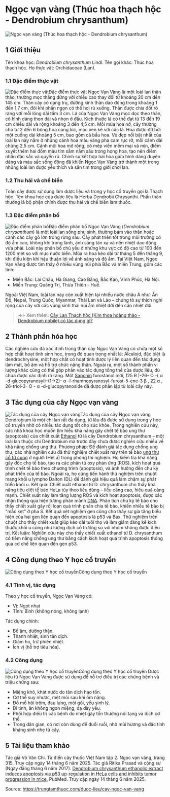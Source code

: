 # Ngọc vạn vàng (Thúc hoa thạch hộc - Dendrobium chrysanthum)

![Ngọc vạn vàng \(Thúc hoa thạch hộc - Dendrobium chrysanthum\)](https://trungtamthuoc.com/images/others/ngoc-van-vang-8053.jpg)
##  1 Giới thiệu
Tên khoa học: _Dendrobium chrysanthum_ Lindl.
Tên gọi khác: Thúc hoa thạch hộc.
Họ thực vật: Orchidaceae (Lan).
### 1.1 Đặc điểm thực vật
![Đặc điểm thực vật](https://trungtamthuoc.com/images/item/ngoc-van-vang-0.jpg)Đặc điểm thực vật
Ngọc Vạn Vàng là một loài lan thân thảo, thường mọc thẳng đứng với chiều cao thay đổi từ khoảng 20 cm đến 145 cm. Thân cây có dạng trụ, đường kính thân dao động trong khoảng 1 đến 1,7 cm, đôi khi phần ngọn có thể hơi rủ xuống. Thân được chia đốt rõ ràng với mỗi lóng dài tầm 3 cm.
Lá của Ngọc Vạn Vàng mọc dọc theo thân, có hình dáng thon dài và nhọn ở đầu. Kích thước lá có thể đạt từ 13 đến 19 cm chiều dài và rộng khoảng 3 đến 4,5 cm. Mỗi mùa hoa nở, cây thường cho từ 2 đến 6 bông hoa cùng lúc, mọc xen kẽ với các lá. Hoa được đỡ bởi một cuống dài khoảng 5 cm, bao gồm cả bầu hoa.
Vẻ đẹp nổi bật nhất của loài lan này nằm ở những cánh hoa màu vàng pha cam rực rỡ, mỗi cánh dài chừng 2,5 cm. Cánh môi hoa mở rộng, có mép viền mềm mại và mịn, điểm xuyết thêm hai đốm màu tím sẫm nằm sâu trong họng hoa, tạo nên điểm nhấn đặc sắc và quyến rũ. Chính sự kết hợp hài hòa giữa hình dáng duyên dáng và màu sắc sống động đã khiến Ngọc Vạn Vàng trở thành một trong những loài lan được yêu thích và săn tìm trong giới chơi lan.
### 1.2 Thu hái và chế biến
Toàn cây được sử dụng làm dược liệu và trong y học cổ truyền gọi là Thạch hộc. Tên khoa học của dược liệu là Herba Dendrobii Chrysanthi. Phần thân thường là bộ phận chính được thu hái và chế biến làm thuốc.
### 1.3 Đặc điểm phân bố
![Đặc điểm phân bố](https://trungtamthuoc.com/images/item/ngoc-van-vang-1.jpg)Đặc điểm phân bố
Ngọc Vạn Vàng (_Dendrobium chrysanthum_) là một loài lan sống phụ sinh, thường bám vào thân hoặc cành các cây gỗ lớn trong rừng sâu. Cây phát triển tốt trong môi trường có độ ẩm cao, không khí trong lành, ánh sáng tán xạ và nền nhiệt dao động vừa phải. Loài này phân bố chủ yếu ở những khu vực có độ cao từ 100 đến 1200 mét so với mực nước biển. Mùa ra hoa kéo dài từ tháng 5 đến tháng 9, khi điều kiện khí hậu thuận lợi về ánh sáng và độ ẩm.
Tại Việt Nam, Ngọc Vạn Vàng được tìm thấy ở nhiều vùng núi phía Bắc và miền Trung, gồm các tỉnh:
  * Miền Bắc: Lai Châu, Hà Giang, Cao Bằng, Bắc Kạn, Vĩnh Phúc, Hà Nội.
  * Miền Trung: Quảng Trị, Thừa Thiên - Huế.


Ngoài Việt Nam, loài lan này còn xuất hiện tại nhiều nước châu Á như: Ấn Độ, Nepal, Trung Quốc, Myanmar, Thái Lan và Lào – chứng tỏ sự thích nghi rộng của cây với các vùng sinh thái núi ẩm nhiệt đới đến cận nhiệt đới.
> =>> Xem thêm: [Cây Lan Thạch hộc (Kim thoa hoàng thảo - Dendrobium nobile) có tác dụng gì?](https://trungtamthuoc.com/duoc-lieu/httpswwwthuocdantocorgduoc-lieuthach-hoc)
##  2 Thành phần hóa học
Các nghiên cứu đã xác định trong thân cây Ngọc Vạn Vàng có chứa một số hợp chất hoạt tính sinh học, trong đó quan trọng nhất là:
Alcaloid, đặc biệt là dendrochrysine, một hợp chất có hoạt tính dược lý liên quan đến tác dụng làm mát, bổ âm và hỗ trợ chức năng thận.
Ngoài ra, một số thành phần vi lượng khác cũng có thể góp phần vào tác dụng tổng thể của dược liệu, dù chưa được xác định rõ ràng.
Một [Saponin](https://trungtamthuoc.com/hoat-chat/saponin "Saponin") furostanol mới, (25 R )-26- O -( α -d-glucopyranosyl)-(1→2)- α -l-rhamnopyranosyl-furost-5-ene-3 β , 22 α , 26-triol-3- O - α -d-glucopyranoside đã được phân lập từ loài cây này.
##  3 Tác dụng của cây Ngọc vạn vàng
![Tác dụng của cây Ngọc vạn vàng](https://trungtamthuoc.com/images/item/ngoc-van-vang-2.jpg)Tác dụng của cây Ngọc vạn vàng
Dendrobium là một chi lan rất đa dạng, từ lâu đã được sử dụng trong y học cổ truyền nhờ có nhiều tác dụng tốt cho sức khỏe. Trong nghiên cứu này, các nhà khoa học muốn tìm hiểu khả năng gây chết tế bào ung thư (apoptosis) của chiết xuất [Ethanol](https://trungtamthuoc.com/hoat-chat/ethanol "Ethanol") từ lá cây Dendrobium chrysanthum – một loài lan thuộc chi Dendrobium mà trước đây chưa được nghiên cứu nhiều về khả năng chống ung thư.
Phương pháp:
Để đánh giá tác dụng chống ung thư, các nhà nghiên cứu đã thử nghiệm chiết xuất này trên tế bào [ung thư cổ tử cung](https://trungtamthuoc.com/bai-viet/ung-thu-co-tu-cung "ung thư cổ tử cung") ở người (HeLa) trong phòng thí nghiệm. Họ kiểm tra khả năng gây độc cho tế bào, tạo ra các phân tử oxy phản ứng (ROS), kích hoạt quá trình chết tế bào theo chương trình (apoptosis), và ảnh hưởng đến chu kỳ phát triển của tế bào. Ngoài ra, họ cũng tiến hành thử nghiệm trên chuột mang khối u lympho Dalton (DL) để đánh giá hiệu quả làm chậm sự phát triển khối u.
Kết quả:
Chiết xuất ethanol từ D. chrysanthum cho thấy khả năng tiêu diệt tế bào HeLa tùy theo liều dùng – liều càng cao, hiệu quả càng mạnh. Chiết xuất này làm tăng lượng ROS và kích hoạt apoptosis, được xác nhận thông qua hiện tượng phân mảnh [DNA](https://trungtamthuoc.com/hoat-chat/dna "DNA"). Phân tích chu kỳ tế bào cho thấy chiết xuất gây rối loạn quá trình phân chia tế bào, khiến nhiều tế bào bị "mắc kẹt" ở pha S. Kết quả xét nghiệm gen cũng cho thấy sự gia tăng biểu hiện của hai gen liên quan đến apoptosis là p53 và Bax. Thử nghiệm trên chuột cho thấy chiết xuất giúp kéo dài tuổi thọ và làm giảm đáng kể kích thước khối u cũng như lượng dịch cổ trướng so với nhóm không được điều trị.
Kết luận:
Nghiên cứu này cho thấy chiết xuất ethanol từ D. chrysanthum có tiềm năng chống ung thư bằng cách kích hoạt quá trình apoptosis thông qua cơ chế liên quan đến gen p53.
##  4 Công dụng theo Y học cổ truyền
![Công dụng theo Y học cổ truyền](https://trungtamthuoc.com/images/item/ngoc-van-vang-3.jpg)Công dụng theo Y học cổ truyền
### 4.1 Tính vị, tác dụng
Theo y học cổ truyền, Ngọc Vạn Vàng có:
  * Vị: Ngọt nhạt
  * Tính: Bình (không nóng, không lạnh)


Tác dụng chính:
  * Bổ âm, dưỡng thận.
  * Thanh nhiệt, sinh tân dịch.
  * Giảm ho, trừ phiền nhiệt.
  * Ích vị (hỗ trợ tiêu hóa).


### 4.2 Công dụng
![Công dụng theo Y học cổ truyền](https://trungtamthuoc.com/images/item/ngoc-van-vang-4.jpg)Công dụng theo Y học cổ truyền
Dược liệu từ Ngọc Vạn Vàng được sử dụng để hỗ trợ điều trị các chứng bệnh và triệu chứng sau:
  * Miệng khô, khát nước do tân dịch hao tổn.
  * Cơ thể suy nhược, mệt mỏi sau khi ốm nặng.
  * Đổ mồ hôi trộm, đau lưng, mỏi gối, yếu sinh lý.
  * Di tinh, ăn không ngon miệng, dạ dày yếu.
  * Phối hợp điều trị các bệnh do nhiệt gây tổn thương nội tạng và dịch cơ thể.
  * Trong dân gian, có nơi còn dùng để đuổi ruồi, nhờ mùi hương và đặc tính kháng sinh nhẹ từ cây.


##  5 Tài liệu tham khảo
Tác giả Võ Văn Chi. Từ điển cây thuốc Việt Nam tập 2. Ngọc vạn vàng, trang 315. Truy cập ngày 14 tháng 6 năm 2025.
Tác giả Ritika Prasad và cộng sự (Ngày đăng tháng 6 năm 2017). [Dendrobium chrysanthum ethanolic extract induces apoptosis via p53 up-regulation in HeLa cells and inhibits tumor progression in mice](https://pubmed.ncbi.nlm.nih.gov/28195549/), PubMed. Truy cập ngày 14 tháng 6 năm 2025.


Source: https://trungtamthuoc.com/duoc-lieu/cay-ngoc-van-vang